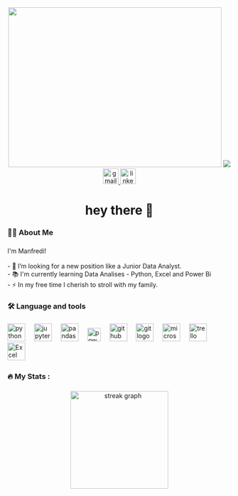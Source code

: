 <div align="center">
  <img src="https://gifer.com/embed/NVcI.gif" width=480 height=360.000 />
  <img src="https://i.gifer.com/NVcI.gif />
</div>


###

<div align="center">
  <a href="mailto:manfredi.di.sicilia@gmail.com?subject=Contato" target="_blank">
    <img src="https://upload.wikimedia.org/wikipedia/commons/7/7e/Gmail_icon_%282020%29.svg" height="35" alt="gmail logo"  />
  </a>
  <a href="https://www.linkedin.com/in/manfs/" target="_blank">
    <img src="https://upload.wikimedia.org/wikipedia/commons/8/81/LinkedIn_icon.svg" height="35" alt="linkedin logo"  />
  </a>
</div>

###

<h1 align="center">hey there 👋</h1>

###

<h3 align="left">👩‍💻  About Me</h3>

###

<p align="left">I'm Manfredi!<br><br>- 🔭 I’m looking for a new position like a Junior Data Analyst.<br>- 📚 I'm currently learning Data Analises - Python, Excel and Power Bi<br>- ⚡️ In my free time I cherish to stroll with my family.</p>

###

<h3 align="left">🛠 Language and tools</h3>

###

<div align="left">
  <img src="https://cdn.jsdelivr.net/gh/devicons/devicon/icons/python/python-original.svg" height="40" alt="python logo"  />
  <img width="12" />
  <img src="https://cdn.jsdelivr.net/gh/devicons/devicon/icons/jupyter/jupyter-original.svg" height="40" alt="jupyter logo"  />
  <img width="12" />
  <img src="https://upload.wikimedia.org/wikipedia/commons/2/22/Pandas_mark.svg" height="40" alt="pandas logo"  />
  <img width="12" />
  <img src="https://logos-world.net/wp-content/uploads/2022/02/Microsoft-Power-BI-Symbol-700x394.png" height="30" alt="powerbi logo" />
  <img width="12" />
  <img src="https://github.githubassets.com/assets/GitHub-Mark-ea2971cee799.png" height="40" alt="github logo"  />
  <img width="12" />
  <img src="https://cdn.jsdelivr.net/gh/devicons/devicon/icons/git/git-original.svg" height="40" alt="git logo"  />
  <img width="12" />
  <img src="https://cdn.jsdelivr.net/gh/devicons/devicon/icons/microsoftsqlserver/microsoftsqlserver-plain.svg" height="40" alt="microsoftsqlserver logo"  />
  <img width="12" />
  <img src="https://cdn.jsdelivr.net/gh/devicons/devicon/icons/trello/trello-plain.svg" height="40" alt="trello logo"  />
  <img width="12" />
  <img src="https://upload.wikimedia.org/wikipedia/commons/3/34/Microsoft_Office_Excel_%282019%E2%80%93present%29.svg" height="40" alt="Excel logo"  />
  <img width="12" />
</div>

###

<h3 align="left">🔥   My Stats :</h3>

###

<div align="center">
  <img src="https://streak-stats.demolab.com?user=King-Manfredi&locale=en&mode=daily&theme=dark&hide_border=false&border_radius=5&order=3" height="220" alt="streak graph"  />
</div>

###
